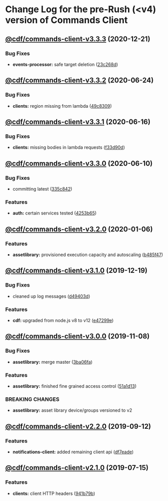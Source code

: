 # Change Log for the pre-Rush (<v4) version of Commands Client

## [@cdf/commands-client-v3.3.3](@cdf/commands-client-v3.3.2...@cdf/commands-client-v3.3.3) (2020-12-21)


### Bug Fixes

* **events-processor:** safe target deletion ([23c268d](23c268d1ca40e1b53c8d371f8fb22d0bf34c885f))


## [@cdf/commands-client-v3.3.2](@cdf/commands-client-v3.3.1...@cdf/commands-client-v3.3.2) (2020-06-24)


### Bug Fixes

* **clients:** region missing from lambda ([49c8309](49c8309e87fd315267a15a888dcd20d2fc3e209b))

## [@cdf/commands-client-v3.3.1](@cdf/commands-client-v3.3.0...@cdf/commands-client-v3.3.1) (2020-06-16)


### Bug Fixes

* **clients:** missing bodies in lambda requests ([f33d90d](f33d90de6350002fcddb240fcbea7ae39ab37fba))

## [@cdf/commands-client-v3.3.0](@cdf/commands-client-v3.2.0...@cdf/commands-client-v3.3.0) (2020-06-10)


### Bug Fixes

* committing latest ([335c842](335c84223ab2a860c52766559b220170a64c7c17))


### Features

* **auth:** certain services tested ([4253b65](4253b65750e52dd962a3a42dde05626044bb79cc))

## [@cdf/commands-client-v3.2.0](@cdf/commands-client-v3.1.0...@cdf/commands-client-v3.2.0) (2020-01-06)


### Features

* **assetlibrary:** provisioned execution capacity and autoscaling ([b485f47](b485f477c0b1c36d63f74c70fa041c296148b980))

## [@cdf/commands-client-v3.1.0](@cdf/commands-client-v3.0.0...@cdf/commands-client-v3.1.0) (2019-12-19)


### Bug Fixes

* cleaned up log messages ([d49403d](d49403d11f3f73ea8c5ce061bfa790ec40cd8c13))


### Features

* **cdf:** upgraded from node.js v8 to v12 ([e47299e](e47299ee399acf6554a0845048c4fed99251c2b1))

## [@cdf/commands-client-v3.0.0](@cdf/commands-client-v2.2.0...@cdf/commands-client-v3.0.0) (2019-11-08)


### Bug Fixes

* **assetlibrary:** merge master ([3ba06fa](3ba06fa9fc5b264ceaed0f97ccf45fab97d57a08))


### Features

* **assetlibrary:** finished fine grained access control ([51a1d13](51a1d134ec48be2d62edc575998752ff866230bf))


### BREAKING CHANGES

* **assetlibrary:** asset library device/groups versioned to v2

## [@cdf/commands-client-v2.2.0](@cdf/commands-client-v2.1.0...@cdf/commands-client-v2.2.0) (2019-09-12)


### Features

* **notifications-client:** added remaining client api ([df7eade](df7eade))

## [@cdf/commands-client-v2.1.0](@cdf/commands-client-v2.0.0...@cdf/commands-client-v2.1.0) (2019-07-15)


### Features

* **clients:** client HTTP headers ([941b79b](941b79b))